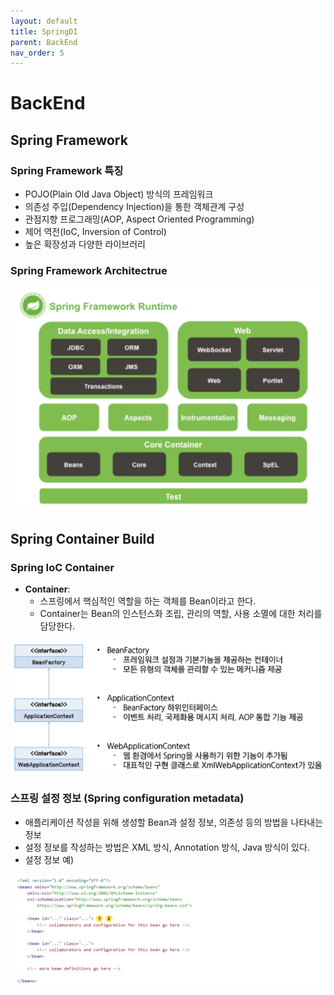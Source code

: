 ```yaml
---
layout: default
title: SpringDI
parent: BackEnd
nav_order: 5
---
```


# BackEnd

## Spring Framework

### Spring Framework 특징
- POJO(Plain Old Java Object) 방식의 프레임워크
- 의존성 주입(Dependency Injection)을 통한 객체관계 구성
- 관점지향 프로그래밍(AOP, Aspect Oriented Programming)
- 제어 역전(IoC, Inversion of Control)
- 높은 확장성과 다양한 라이브러리

### Spring Framework Architectrue
![Alt text](images/image2.png)

## Spring Container Build

### Spring IoC Container
- **Container**:
    - 스프링에서 핵심적인 역할을 하는 객체를 Bean이라고 한다.
    - Container는 Bean의 인스턴스화 조립, 관리의 역할, 사용 소멸에 대한 처리를 담당한다.

![Alt text](images/image3.png)

### 스프링 설정 정보 (Spring configuration metadata)
- 애플리케이션 작성을 위해 생성할 Bean과 설정 정보, 의존성 등의 방법을 나타내는 정보
- 설정 정보를 작성하는 방법은 XML 방식, Annotation 방식, Java 방식이 있다.
- 설정 정보 예)

![Alt text](images/image4.png)

